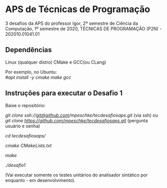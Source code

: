 # APS de Técnicas de Programação

3 desafios da APS do professor Igor, 2º semestre de Ciência da Computação, 1º semestre de 2020, TÉCNICAS DE PROGRAMAÇÃO (P2N) - 202010.01041.01

## Dependências

Linux (qualquer distro)
CMake e GCC(ou CLang)

Por exemplo, no Ubuntu:  
*#apt install -y cmake make gcc*

## Instruções para executar o Desafio 1

Baixe o repositório:

*git clone ssh://git@github.com/mpeschke/tecdesafiosaps.git* (via ssh) ou
*git clone https://github.com/mpeschke/tecdesafiosaps.git* (pergunta usuário e senha)

*cd tecdesafiosaps/*

*cmake CMakeLists.txt*

*make*

*./desafio1*

(Vai executar somente os testes unitários do analisador sintático por enquanto - em desenvolvimento).

